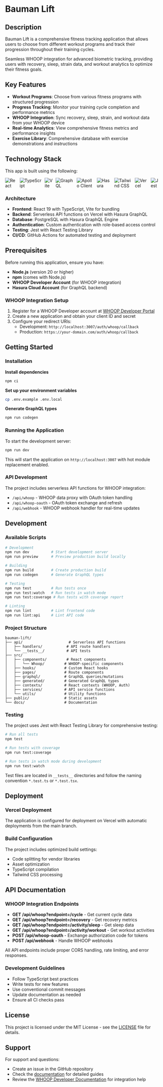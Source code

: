 # Bauman Lift

## Description

Bauman Lift is a comprehensive fitness tracking application that allows users to choose from different workout programs and track their progression throughout their training cycles. 

Seamless  WHOOP integration for advanced biometric tracking, providing users with recovery, sleep, strain data, and workout analytics to optimize their fitness goals.

## Key Features

- **Workout Programs**: Choose from various fitness programs with structured progression
- **Progress Tracking**: Monitor your training cycle completion and performance metrics
- **WHOOP Integration**: Sync recovery, sleep, strain, and workout data from your WHOOP device
- **Real-time Analytics**: View comprehensive fitness metrics and performance insights
- **Exercise Library**: Comprehensive database with exercise demonstrations and instructions

## Technology Stack

This app is built using the following:

<div style="display: flex; align-items: center; gap: 10px;">
    <img src="https://img.shields.io/badge/React-61DAFB?style=flat&logo=react&logoColor=black" alt="React" />
    <img src="https://img.shields.io/badge/TypeScript-007ACC?style=flat&logo=typescript&logoColor=white" alt="TypeScript" />
    <img src="https://img.shields.io/badge/Vite-6431B1?style=flat&logo=vite&logoColor=white" alt="Vite" />
    <img src="https://img.shields.io/badge/GraphQL-E10098?style=flat&logo=graphql&logoColor=white" alt="GraphQL" />
    <img src="https://img.shields.io/badge/Apollo_Client-311C87?style=flat&logo=apollo-graphql&logoColor=white" alt="Apollo Client" />
    <img src="https://img.shields.io/badge/Hasura-1C1C1C?style=flat&logo=hasura&logoColor=white" alt="Hasura" />
    <img src="https://img.shields.io/badge/Tailwind_CSS-38B2AC?style=flat&logo=tailwind-css&logoColor=white" alt="Tailwind CSS" />
    <img src="https://img.shields.io/badge/Vercel-000000?style=flat&logo=vercel&logoColor=white" alt="Vercel" />
    <img src="https://img.shields.io/badge/Jest-C21325?style=flat&logo=jest&logoColor=white" alt="Jest" />
</div>

### Architecture

- **Frontend**: React 19 with TypeScript, Vite for bundling
- **Backend**: Serverless API functions on Vercel with Hasura GraphQL
- **Database**: PostgreSQL with Hasura GraphQL Engine
- **Authentication**: Custom authentication with role-based access control
- **Testing**: Jest with React Testing Library
- **CI/CD**: GitHub Actions for automated testing and deployment

## Prerequisites

Before running this application, ensure you have:

- **Node.js** (version 20 or higher)
- **npm** (comes with Node.js)
- **WHOOP Developer Account** (for WHOOP integration)
- **Hasura Cloud Account** (for GraphQL backend)

### WHOOP Integration Setup

1. Register for a WHOOP Developer account at [WHOOP Developer Portal](https://developer.whoop.com/)
2. Create a new application and obtain your client ID and secret
3. Configure your redirect URIs:
   - Development: `http://localhost:3007/auth/whoop/callback`
   - Production: `https://your-domain.com/auth/whoop/callback`

## Getting Started

### Installation

**Install dependencies**
   ```bash
   npm ci
   ```

**Set up your environment variables**
   ```bash
   cp .env.example .env.local
   ```

**Generate GraphQL types**
   ```bash
   npm run codegen
   ```

### Running the Application

To start the development server:

```bash
npm run dev
```

This will start the application on `http://localhost:3007` with hot module replacement enabled.

### API Development

The project includes serverless API functions for WHOOP integration:

- `/api/whoop` - WHOOP data proxy with OAuth token handling
- `/api/whoop-oauth` - OAuth token exchange and refresh
- `/api/webhook` - WHOOP webhook handler for real-time updates

## Development

### Available Scripts

```bash
# Development
npm run dev          # Start development server
npm run preview      # Preview production build locally

# Building
npm run build        # Create production build
npm run codegen      # Generate GraphQL types

# Testing
npm run test         # Run tests once
npm run test:watch   # Run tests in watch mode
npm run test:coverage # Run tests with coverage report

# Linting
npm run lint         # Lint frontend code
npm run lint:api     # Lint API code
```

### Project Structure

```
bauman-lift/
├── api/                     # Serverless API functions
│   ├── handlers/           # API route handlers
│   └── __tests__/          # API tests
├── src/
│   ├── components/         # React components
│   │   └── Whoop/         # WHOOP-specific components
│   ├── hooks/             # Custom React hooks
│   ├── pages/             # Route components
│   ├── graphql/           # GraphQL queries/mutations
│   ├── generated/         # Generated GraphQL types
│   ├── contexts/          # React contexts (WHOOP, Auth)
│   ├── services/          # API service functions
│   └── utils/             # Utility functions
├── public/                # Static assets
└── docs/                  # Documentation
```

### Testing

The project uses Jest with React Testing Library for comprehensive testing:

```bash
# Run all tests
npm test

# Run tests with coverage
npm run test:coverage

# Run tests in watch mode during development
npm run test:watch
```

Test files are located in `__tests__` directories and follow the naming convention `*.test.ts` or `*.test.tsx`.

## Deployment

### Vercel Deployment

The application is configured for deployment on Vercel with automatic deployments from the main branch.

### Build Configuration

The project includes optimized build settings:
- Code splitting for vendor libraries
- Asset optimization
- TypeScript compilation
- Tailwind CSS processing

## API Documentation

### WHOOP Integration Endpoints

- **GET /api/whoop?endpoint=/cycle** - Get current cycle data
- **GET /api/whoop?endpoint=/recovery** - Get recovery metrics
- **GET /api/whoop?endpoint=/activity/sleep** - Get sleep data
- **GET /api/whoop?endpoint=/activity/workout** - Get workout activities
- **POST /api/whoop-oauth** - Exchange authorization code for tokens
- **POST /api/webhook** - Handle WHOOP webhooks

All API endpoints include proper CORS handling, rate limiting, and error responses.

### Development Guidelines

- Follow TypeScript best practices
- Write tests for new features
- Use conventional commit messages
- Update documentation as needed
- Ensure all CI checks pass

## License

This project is licensed under the MIT License - see the [LICENSE](LICENSE) file for details.

## Support

For support and questions:
- Create an issue in the GitHub repository
- Check the [documentation](docs/) for detailed guides
- Review the [WHOOP Developer Documentation](https://developer.whoop.com/) for integration help
